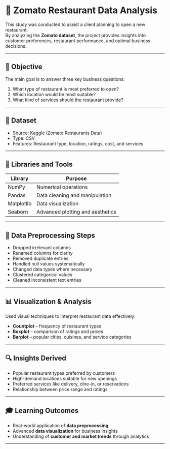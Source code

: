 # 🍴 Zomato Restaurant Data Analysis

This study was conducted to assist a client planning to open a new restaurant.  
By analyzing the **Zomato dataset**, the project provides insights into customer preferences, restaurant performance, and optimal business decisions.

---

## 🧠 Objective
The main goal is to answer three key business questions:
1. What type of restaurant is most preferred to open?  
2. Which location would be most suitable?  
3. What kind of services should the restaurant provide?

---

## 🧾 Dataset
- Source: Kaggle (Zomato Restaurants Data)
- Type: CSV
- Features: Restaurant type, location, ratings, cost, and services  

---

## 🧰 Libraries and Tools
| Library | Purpose |
|----------|----------|
| NumPy | Numerical operations |
| Pandas | Data cleaning and manipulation |
| Matplotlib | Data visualization |
| Seaborn | Advanced plotting and aesthetics |

---

## 🧹 Data Preprocessing Steps
- Dropped irrelevant columns  
- Renamed columns for clarity  
- Removed duplicate entries  
- Handled null values systematically  
- Changed data types where necessary  
- Clustered categorical values  
- Cleaned inconsistent text entries  

---

## 📊 Visualization & Analysis
Used visual techniques to interpret restaurant data effectively:
- **Countplot** – frequency of restaurant types  
- **Boxplot** – comparison of ratings and prices  
- **Barplot** – popular cities, cuisines, and service categories  

---

## 🔍 Insights Derived
- Popular restaurant types preferred by customers  
- High-demand locations suitable for new openings  
- Preferred services like delivery, dine-in, or reservations  
- Relationship between price range and ratings  

---

## 🎓 Learning Outcomes
- Real-world application of **data preprocessing**  
- Advanced **data visualization** for business insights  
- Understanding of **customer and market trends** through analytics  

---

